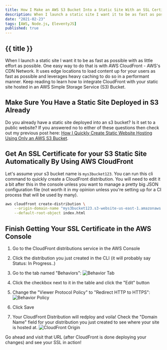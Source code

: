 ```yaml
---
title: How I Make an AWS S3 Bucket Into a Static Site With an SSL Certificate
description: When I launch a static site I want it to be as fast as possible. One easy way to do that is with AWS CloudFront - AWS's CDN Network.  It uses edge locations to load content up for your users as fast as possible and leverages heavy caching to do so in a performant manner.  Keep reading to learn how to integrate CloudFront with your static site hosted in an AWS Simple Storage Service (S3) Bucket
date: "2021-02-23"
tags: [AWS, Node.js, EleventyJS]
published: true
---
```


## {{ title }}

When I launch a static site I want it to be as fast as possible with as little effort as possible. One easy way to do that is with AWS CloudFront - AWS's CDN Network. It uses edge locations to load content up for your users as fast as possible and leverages heavy caching to do so in a performant manner. Keep reading to learn how to integrate CloudFront with your static site hosted in an AWS Simple Storage Service (S3) Bucket.

## Make Sure You Have a Static Site Deployed in S3 Already

Do you already have a static site deployed into an s3 bucket? Is it set to a public website? If you answered no to either of these questions then check out my previous post here: [How I Quickly Create Static Website Hosting Using Only an AWS S3 Bucket](/blog/how-i-quickly-create-static-website-hosting-using-only-an-aws-s3-bucket/).

## Get An SSL Certificate for your S3 Static Site Automatically By Using AWS CloudFront

Let's assume your s3 bucket name is `mys3bucket123`. You can run this cli command to quickly create a CloudFront distribution. You will need to edit it a bit after this in the console unless you want to manage a pretty big JSON configuration file (not worth it in my opinion unless you're setting up for a CI process that will be used by many).

```bash
aws cloudfront create-distribution \
    --origin-domain-name "mys3bucket123.s3-website-us-east-1.amazonaws.com" \
    --default-root-object index.html
```

## Finish Getting Your SSL Certificate in the AWS Console

1. Go to the CloudFront distributions service in the AWS Console
2. Click the distribution you just created in the CLI (it will probably say Status: In Progress..)
3. Go to the tab named "Behaviors":
   ![Behavior Tab](/assets/images/cloudfront-behaviors.png)

4. Click the checkbox next to it in the table and click the "Edit" button
5. Change the "Viewer Protocol Policy" to "Redirect HTTP to HTTPS":
   ![Behavior Policy](/assets/images/cloudfront-behavior-policy.png)
6. Click Save
7. Your CloudFront Distribution will redploy and voila! Check the "Domain Name" field for your distribution you just created to see where your site is hosted at.
   ![CloudFront Origin](/assets/images/cloudfront-origin.png)

Go ahead and visit that URL (after CloudFront is done deploying your changes) and see your SSL in action!
